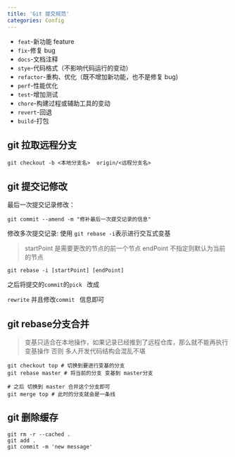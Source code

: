 ```yaml
---
title: 'Git 提交规范'
categories: Config
---
```


- `feat`-新功能 feature
- `fix`-修复 bug
- `docs`-文档注释
- `stye`-代码格式（不影响代码运行的变动）
- `refactor`-重构、优化（既不增加新功能，也不是修复 bug)
- `perf`-性能优化
- `test`-增加测试
- `chore`-构建过程或辅助工具的变动
- `revert`-回退
- `build`-打包

## git 拉取远程分支

```shell
git checkout -b <本地分支名>  origin/<远程分支名>
```

## git 提交记修改
最后一次提交记录修改：
```shell
git commit --amend -m "修补最后一次提交记录的信息"
```
修改多次提交记录:
使用 `git rebase -i`表示进行交互式变基
> startPoint 是需要更改的节点的前一个节点 endPoint 不指定则默认为当前的节点

```shell
git rebase -i [startPoint] [endPoint]
```

之后将提交的`commit`的`pick ` 改成

`rewrite` 并且修改`commit ` 信息即可

## git rebase分支合并

> 变基只适合在本地操作，如果记录已经推到了远程仓库，那么就不能再执行变基操作 否则 多人开发代码结构会混乱不堪

```shell
git checkout top # 切换到要进行变基的分支
git rebase master # 将当前的分支 变基到 master分支

# 之后 切换到 master 合并这个分支即可
git merge top # 此时的分支就会是一条线
```

## git 删除缓存

```shell
git rm -r --cached . 
git add . 
git commit -m 'new message'
```

